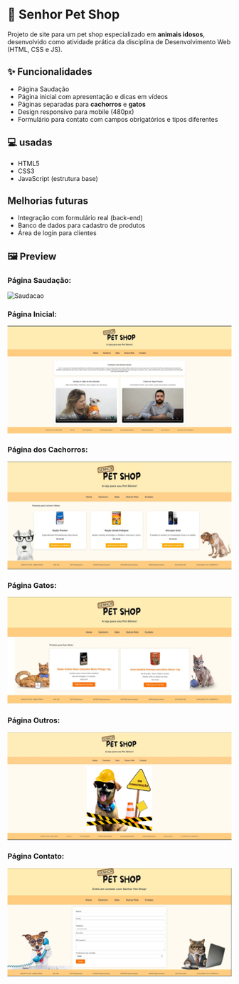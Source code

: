 # 🐶 Senhor Pet Shop

Projeto de site para um pet shop especializado em **animais idosos**, desenvolvido como atividade prática da disciplina de Desenvolvimento Web (HTML, CSS e JS).

## ✨ Funcionalidades
- Página Saudação
- Página inicial com apresentação e dicas em vídeos
- Páginas separadas para **cachorros** e **gatos**
- Design responsivo para mobile (480px)
- Formulário para contato com campos obrigatórios e tipos diferentes

## 💻 usadas
- HTML5
- CSS3
- JavaScript (estrutura base)

## Melhorias futuras
- Integração com formulário real (back-end)
- Banco de dados para cadastro de produtos
- Área de login para clientes

## 🖼️ Preview

### Página Saudação:
![Saudacao](prints/pagina.saudacao.JPG)

### Página Inicial:
![Home](prints/home.JPG)

### Página dos Cachorros:
![Cachorros](prints/cachorro.JPG)

### Página Gatos:
![Gatos](prints/gatos.JPG)

### Página Outros:
![Outros](prints/outros.JPG)

### Página Contato:
![Contato](prints/contato.JPG)
